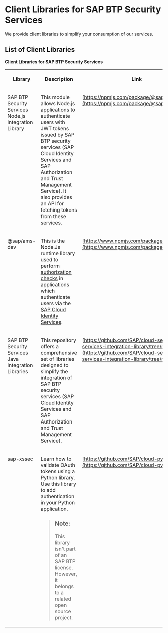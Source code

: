 <!-- loio808c00bda5d940a2af83a3316d59fb9d -->

# Client Libraries for SAP BTP Security Services

We provide client libraries to simplify your consumption of our services.



## List of Client Libraries

**Client Libraries for SAP BTP Security Services**


<table>
<tr>
<th valign="top">

Library

</th>
<th valign="top">

Description

</th>
<th valign="top">

Link

</th>
</tr>
<tr>
<td valign="top">

SAP BTP Security Services Node.js Integration Library

</td>
<td valign="top">

This module allows Node.js applications to authenticate users with JWT tokens issued by SAP BTP security services \(SAP Cloud Identity Services and SAP Authorization and Trust Management Service\). It also provides an API for fetching tokens from these services.

</td>
<td valign="top">

[https://npmjs.com/package/@sap/xssec](https://npmjs.com/package/@sap/xssec)

</td>
</tr>
<tr>
<td valign="top">

@sap/ams-dev

</td>
<td valign="top">

This is the Node.Js runtime library used to perform [authorization checks](https://help.sap.com/docs/identity-authentication/identity-authentication/configuring-authorization-policies?locale=en-US) in applications which authenticate users via the [SAP Cloud Identity Services](https://help.sap.com/docs/cloud-identity-services).

</td>
<td valign="top">

[https://www.npmjs.com/package/@sap/ams](https://www.npmjs.com/package/@sap/ams)

</td>
</tr>
<tr>
<td valign="top">

SAP BTP Security Services Java Integration Libraries

</td>
<td valign="top">

This repository offers a comprehensive set of libraries designed to simplify the integration of SAP BTP security services \(SAP Cloud Identity Services and SAP Authorization and Trust Management Service\).

</td>
<td valign="top">

[https://github.com/SAP/cloud-security-services-integration-library/tree/main](https://github.com/SAP/cloud-security-services-integration-library/tree/main)

</td>
</tr>
<tr>
<td valign="top">

sap-xssec

</td>
<td valign="top">

Learn how to validate OAuth tokens using a Python library. Use this library to add authentication in your Python application.

> ### Note:  
> This library isn't part of an SAP BTP license. However, it belongs to a related open source project.



</td>
<td valign="top">

[https://github.com/SAP/cloud-pysec](https://github.com/SAP/cloud-pysec)

</td>
</tr>
</table>

